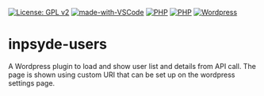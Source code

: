 [![License: GPL v2](https://img.shields.io/badge/License-GPL%20v2-blue.svg)](https://www.gnu.org/licenses/old-licenses/gpl-2.0.en.html) [![made-with-VSCode](https://img.shields.io/badge/Made%20with-VSCode-1f425f.svg)](https://code.visualstudio.com/) [![PHP](https://img.shields.io/badge/PHP-7.4.16-green.svg)](https://www.php.net/) [![PHP](https://img.shields.io/badge/Composer-1.10.21-green.svg)](https://getcomposer.org/) [![Wordpress](https://img.shields.io/badge/Wordpress-5.7.1-green.svg)](https://wordpress.org/download/)


# inpsyde-users
A Wordpress plugin to load and show user list and details from API call.
The page is shown using custom URI that can be set up on the wordpress settings page.
